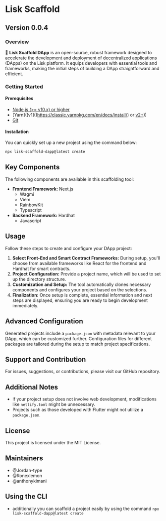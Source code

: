 <!-- Title -->
# Lisk Scaffold

## Version 0.0.4

### Overview

🧪 **Lisk Scaffold DApp** is an open-source, robust framework designed to accelerate the development and deployment of decentralized applications (DApps) on the Lisk platform. It equips developers with essential tools and frameworks, making the initial steps of building a DApp straightforward and efficient.

<!-- Getting Started -->

### Getting Started

#### Prerequisites

- [Node.js (>= v10.x) or higher](https://nodejs.org/en/download)
- [Yarn]([v1]((https://classic.yarnpkg.com/en/docs/install/) or [v2+](https://yarnpkg.com/getting-started/install)))
- [Git](https://git-scm.com/downloads)

<!-- Installation Guide -->

#### Installation

You can quickly set up a new project using the command below:

```bash
npx lisk-scaffold-dapp@latest create

```

<!-- Frameworks Available -->

## Key Components

The following components are available in this scaffolding tool:

- **Frontend Framework:** Next.js
  - Wagmi
  - Viem
  - RainbowKit
  - Typescript
- **Backend Framework:** Hardhat
  - Javascript

<!--  Usage Examples -->

## Usage

Follow these steps to create and configure your DApp project:

1. **Select Front-End and Smart Contract Frameworks:** During setup, you'll choose from available frameworks like React for the frontend and Hardhat for smart contracts.
2. **Project Configuration:** Provide a project name, which will be used to set up the directory structure.
3. **Customization and Setup:** The tool automatically clones necessary components and configures your project based on the selections.
4. **Finalization:** Once setup is complete, essential information and next steps are displayed, ensuring you are ready to begin development immediately.

<!-- Config  -->

## Advanced Configuration

Generated projects include a `package.json` with metadata relevant to your DApp, which can be customized further. Configuration files for different packages are tailored during the setup to match project specifications.

<!-- Support and Contribution -->

## Support and Contribution

For issues, suggestions, or contributions, please visit our GitHub repository.

## Additional Notes

- If your project setup does not involve web development, modifications like `netlify.toml` might be unnecessary.
- Projects such as those developed with Flutter might not utilize a `package.json`.

## License

This project is licensed under the MIT License.

## Maintainers

- @Jordan-type
- @Ronexlemon
- @anthonykimani

<!-- Badges -->

## Using the CLI

- additionally you can scaffold a project easily by using the command `npx lisk-scaffold-dapp@latest create`

<!-- 
  "scripts": {
    "react-app:dev": "yarn workspace @scaffold-lisk/react-app dev",
    "react-app:build": "yarn workspace @scaffold-lisk/react-app build",
    "react-app:start": "yarn workspace @scaffold-lisk/react-app start",
    "react-app:lint": "yarn workspace @scaffold-lisk/react-app lint",
    "hardhat:compile": "yarn workspace @scaffold-lisk/hardhat compile"
  }, -->